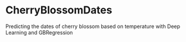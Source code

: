 # CherryBlossomDates
Predicting the dates of cherry blossom based on temperature with Deep Learning and GBRegression

